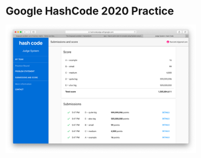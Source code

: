 # Google HashCode 2020 Practice
![Google HashCode 2020 Practice Score](https://github.com/flanciotti/GoogleHashCode2020-Practice/blob/master/Screenshot%202020-02-15%20at%2018.17.17.png)